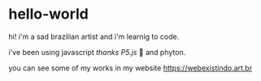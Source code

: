 # hello-world
hi!
i'm a sad brazilian artist and i'm learnig to code.

i've been using javascript *thanks P5.js* 🦄 and phyton.

you can see some of my works in my website https://webexistindo.art.br

